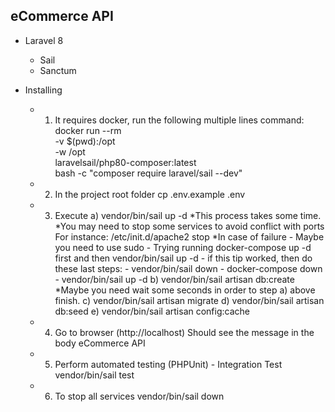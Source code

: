 ## eCommerce API

- Laravel 8
    - Sail
    - Sanctum

- Installing
    - 1) It requires docker, run the following multiple lines command:
        docker run --rm \
            -v $(pwd):/opt \
            -w /opt \
            laravelsail/php80-composer:latest \
            bash -c "composer require laravel/sail --dev"
    - 2) In the project root folder
        cp .env.example .env
    - 3) Execute
        a) vendor/bin/sail up -d
            *This process takes some time.
            *You may need to stop some services to avoid conflict with ports
                For instance:
                    /etc/init.d/apache2 stop
            *In case of failure
                - Maybe  you need to use sudo
                - Trying running docker-compose up -d first and then vendor/bin/sail up -d
                    - if this tip worked, then do these last steps:
                        - vendor/bin/sail down
                        - docker-compose down
                        - vendor/bin/sail up -d
        b) vendor/bin/sail artisan db:create
            *Maybe you need wait some seconds in order to step a) above finish.
        c) vendor/bin/sail artisan migrate
        d) vendor/bin/sail artisan db:seed
        e) vendor/bin/sail artisan config:cache
    - 4) Go to browser (http://localhost) 
        Should see the message in the body
            eCommerce API
    - 5) Perform automated testing (PHPUnit) - Integration Test
            vendor/bin/sail test
    - 6) To stop all services
        vendor/bin/sail down
